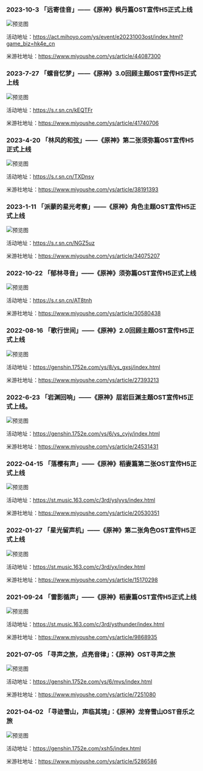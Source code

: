 ### 2023-10-3 「远寄佳音」——《原神》枫丹篇OST宣传H5正式上线

![预览图](https://upload-bbs.miyoushe.com/upload/2023/10/02/75276539/d58332dfa71962a4b2d928d4a1bf681b_854025998617207310.jpg)

活动地址：https://act.mihoyo.com/ys/event/e20231003ost/index.html?game_biz=hk4e_cn

米游社地址：https://www.miyoushe.com/ys/article/44087300


### 2023-7-27 「螺音忆梦」——《原神》3.0回顾主题OST宣传H5正式上线

![预览图](https://upload-bbs.miyoushe.com/upload/2023/07/27/75276539/86d4e0ab7d9804a27df6966891dbebb8_8328771838483195514.jpg)

活动地址：https://s.r.sn.cn/kEQTFr

米游社地址：https://www.miyoushe.com/ys/article/41740706

### 2023-4-20 「林风的和弦」——《原神》第二张须弥篇OST宣传H5正式上线

![预览图](https://upload-bbs.miyoushe.com/upload/2023/04/19/75276539/6f078edfe101693f0fd50fc8f4e7b7a0_2427968265263147803.png)

活动地址：https://s.r.sn.cn/TXDnsy

米游社地址：https://www.miyoushe.com/ys/article/38191393

### 2023-1-11 「派蒙的星光考察」——《原神》角色主题OST宣传H5正式上线

![预览图](https://upload-bbs.miyoushe.com/upload/2023/01/11/75276539/6c702f36142555b93938eea7bfe54c7e_3903863629568474779.png)

活动地址：https://s.r.sn.cn/NGZ5uz

米游社地址：https://www.miyoushe.com/ys/article/34075207

### 2022-10-22 「郁林寻音」——《原神》须弥篇OST宣传H5正式上线
![预览图](https://upload-bbs.miyoushe.com/upload/2022/10/21/75276539/4e424b7d97cf252d72dae7dbbf25489a_1647779973260070782.png?x-oss-process=image//resize,s_600/quality,q_80/auto-orient,0/interlace,1/format,png)

活动地址：https://s.r.sn.cn/AT8tnh

米游社地址：https://www.miyoushe.com/ys/article/30580438

### 2022-08-16 「歌行世间」——《原神》2.0回顾主题OST宣传H5正式上线
![预览图](https://upload-bbs.miyoushe.com/upload/2022/08/15/75276539/0aabbf9dafdbb36bb63a77c9d641a69a_3754026140353914155.jpg?x-oss-process=image//resize,s_600/quality,q_80/auto-orient,0/interlace,1/format,jpg)

活动地址：https://genshin.1752e.com/ys/8/ys_gxsj/index.html

米游社地址：https://www.miyoushe.com/ys/article/27393213

### 2022-6-23 「岩渊回响」——《原神》层岩巨渊主题OST宣传H5正式上线。

![预览图](https://upload-bbs.miyoushe.com/upload/2022/06/23/75276539/61c9c0242146146c130f848fb9e45ecf_8628285405729114470.jpg)

活动地址：https://genshin.1752e.com/ys/6/ys_cyjy/index.html

米游社地址：https://www.miyoushe.com/ys/article/24531431


### 2022-04-15 「落樱有声」——《原神》稻妻篇第二张OST宣传H5正式上线
![预览图](https://upload-bbs.miyoushe.com/upload/2022/04/14/75276545/6b3585ff164a83181d104036053fbfd2_366296403236823408.jpg?x-oss-process=image//resize,s_600/quality,q_80/auto-orient,0/interlace,1/format,jpg)

活动地址：https://st.music.163.com/c/3rd/yslyys/index.html

米游社地址：https://www.miyoushe.com/ys/article/20530351


### 2022-01-27 「星光留声机」——《原神》第二张角色OST宣传H5正式上线
![预览图](https://upload-bbs.miyoushe.com/upload/2022/01/27/75276539/0fb75e0d08323b2ed14dc07278c0db38_8341018098526468451.png?x-oss-process=image//resize,s_600/quality,q_80/auto-orient,0/interlace,1/format,png)

活动地址：https://st.music.163.com/c/3rd/yx/index.html

米游社地址：https://www.miyoushe.com/ys/article/15170298

### 2021-09-24 「雷影循声」——《原神》稻妻篇OST宣传H5正式上线

![预览图](https://upload-bbs.miyoushe.com/upload/2021/09/24/75276539/4757d54e5ee8f90624c988a584ca4f91_258181813321314686.jpg?x-oss-process=image//resize,s_600/quality,q_80/auto-orient,0/interlace,1/format,jpg)

活动地址：https://st.music.163.com/c/3rd/ysthunder/index.html

米游社地址：https://www.miyoushe.com/ys/article/9868935

### 2021-07-05 「寻声之旅，点亮音律」：《原神》OST寻声之旅

![预览图](https://upload-bbs.miyoushe.com/upload/2021/07/05/75276539/7e23cdc0b6e187f6305b42682d79ea2a_8374698274324786129.jpg?x-oss-process=image//resize,s_600/quality,q_80/auto-orient,0/interlace,1/format,jpg)

活动地址：https://genshin.1752e.com/ys/6/mys/index.html

米游社地址：https://www.miyoushe.com/ys/article/7251080


### 2021-04-02 「寻迹雪山，声临其境」：《原神》龙脊雪山OST音乐之旅

![预览图](https://upload-bbs.miyoushe.com/upload/2021/04/01/75276539/ff96d4fdda2e31a9ebf55896ac6db38b_3867959328976965907.jpg?x-oss-process=image//resize,s_600/quality,q_80/auto-orient,0/interlace,1/format,jpg)

活动地址：https://genshin.1752e.com/xsh5/index.html

米游社地址：https://www.miyoushe.com/ys/article/5286586

